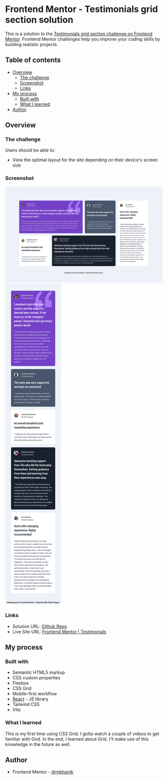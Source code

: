 # Frontend Mentor - Testimonials grid section solution

This is a solution to the [Testimonials grid section challenge on Frontend Mentor](https://www.frontendmentor.io/challenges/testimonials-grid-section-Nnw6J7Un7). Frontend Mentor challenges help you improve your coding skills by building realistic projects. 

## Table of contents

- [Overview](#overview)
  - [The challenge](#the-challenge)
  - [Screenshot](#screenshot)
  - [Links](#links)
- [My process](#my-process)
  - [Built with](#built-with)
  - [What I learned](#what-i-learned)
- [Author](#author)




## Overview

### The challenge

Users should be able to:

- View the optimal layout for the site depending on their device's screen size

### Screenshot

![](./src/assets/desktop-screenshot.png)
![](./src/assets/mobile-screenshot.png)



### Links

- Solution URL: [Github Repo](https://github.com/mkhantk/testimonials)
- Live Site URL: [Frontend Mentor | Testimonials](https://mkhantk.github.io/testimonials/)

## My process

### Built with

- Semantic HTML5 markup
- CSS custom properties
- Flexbox
- CSS Grid
- Mobile-first workflow
- [React](https://reactjs.org/) - JS library
- Tailwind CSS
- Vite



### What I learned

This is my first time using CSS Grid. I gotta watch a couple of videos to get familiar with Grid. In the end, I learned about Grid. I'll make use of this knowledge in the future as well. 




## Author

- Frontend Mentor - [@mkhantk](https://www.frontendmentor.io/profile/mkhantk)
